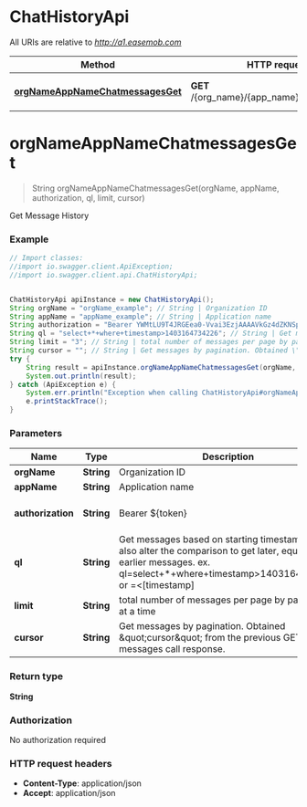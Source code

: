 # ChatHistoryApi

All URIs are relative to *http://a1.easemob.com*

Method | HTTP request | Description
------------- | ------------- | -------------
[**orgNameAppNameChatmessagesGet**](ChatHistoryApi.md#orgNameAppNameChatmessagesGet) | **GET** /{org_name}/{app_name}/chatmessages | Get Message History


<a name="orgNameAppNameChatmessagesGet"></a>
# **orgNameAppNameChatmessagesGet**
> String orgNameAppNameChatmessagesGet(orgName, appName, authorization, ql, limit, cursor)

Get Message History



### Example
```java
// Import classes:
//import io.swagger.client.ApiException;
//import io.swagger.client.api.ChatHistoryApi;


ChatHistoryApi apiInstance = new ChatHistoryApi();
String orgName = "orgName_example"; // String | Organization ID
String appName = "appName_example"; // String | Application name
String authorization = "Bearer YWMtLU9T4JRGEea0-Vvai3EzjAAAAVkGz4dZKNSpsVdRvVix2OfSm42w5-IaUL4"; // String | Bearer ${token}
String ql = "select+*+where+timestamp>1403164734226"; // String | Get messages based on starting  timestamp. Could also alter the comparison to get later, equal, or earlier messages. ex. ql=select+*+where+timestamp>1403164734226 or =<[timestamp]
String limit = "3"; // String | total number of messages per page by pagination at a time
String cursor = ""; // String | Get messages by pagination. Obtained \"cursor\" from the previous GET messages call response.
try {
    String result = apiInstance.orgNameAppNameChatmessagesGet(orgName, appName, authorization, ql, limit, cursor);
    System.out.println(result);
} catch (ApiException e) {
    System.err.println("Exception when calling ChatHistoryApi#orgNameAppNameChatmessagesGet");
    e.printStackTrace();
}
```

### Parameters

Name | Type | Description  | Notes
------------- | ------------- | ------------- | -------------
 **orgName** | **String**| Organization ID |
 **appName** | **String**| Application name |
 **authorization** | **String**| Bearer ${token} | [default to Bearer YWMtLU9T4JRGEea0-Vvai3EzjAAAAVkGz4dZKNSpsVdRvVix2OfSm42w5-IaUL4]
 **ql** | **String**| Get messages based on starting  timestamp. Could also alter the comparison to get later, equal, or earlier messages. ex. ql&#x3D;select+*+where+timestamp&gt;1403164734226 or &#x3D;&lt;[timestamp] | [optional] [default to select+*+where+timestamp&gt;1403164734226]
 **limit** | **String**| total number of messages per page by pagination at a time | [optional] [default to 3]
 **cursor** | **String**| Get messages by pagination. Obtained \&quot;cursor\&quot; from the previous GET messages call response. | [optional] [default to ]

### Return type

**String**

### Authorization

No authorization required

### HTTP request headers

 - **Content-Type**: application/json
 - **Accept**: application/json

